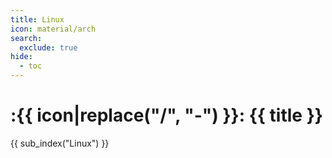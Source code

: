 ```yaml
---
title: Linux
icon: material/arch
search:
  exclude: true
hide:
  - toc
---
```


# :{{ icon|replace("/", "-") }}: {{ title }}

{{ sub_index("Linux") }}
